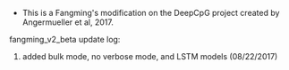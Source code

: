 - This is a Fangming's modification on the DeepCpG project created by Angermueller et al, 2017.

fangming_v2_beta update log:
1. added bulk mode, no verbose mode, and LSTM models (08/22/2017)
